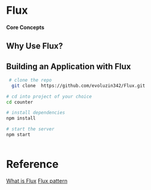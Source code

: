 
# Flux
 

 
#### Core Concepts
  
 
 
## Why Use Flux? 

 

## Building an Application with Flux

```bash
 # clone the repo
  git clone  https://github.com/evoluzin342/Flux.git

# cd into project of your choice
cd counter

# install dependencies
npm install

# start the server
npm start
    
```
 

# Reference

[What is Flux](http://fluxxor.com/what-is-flux.html)
[Flux pattern](https://softwareengineering.stackexchange.com/questions/295119/understanding-flux-pattern)
 




